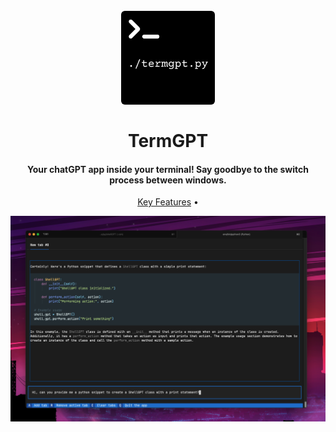 <h1 align="center">
  <br>
  <a href=""><img src="./assets/logo.png" alt="ShellGPT" width="150" style="border-radius: 6px;"></a>
  <br>
  <br />
  TermGPT
  <br>
</h1>

<h4 align="center">Your chatGPT app inside your terminal! Say goodbye to the switch process between windows.</h4>

<p align="center">
  <a href="#key-features">Key Features</a> •
</p>

![screenshot](./assets/Hero.png)
